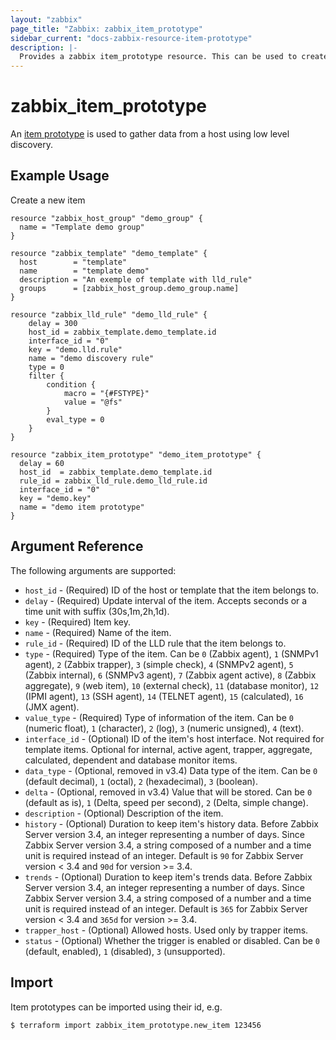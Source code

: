 ```yaml
---
layout: "zabbix"
page_title: "Zabbix: zabbix_item_prototype"
sidebar_current: "docs-zabbix-resource-item-prototype"
description: |-
  Provides a zabbix item_prototype resource. This can be used to create and manage Zabbix Item prototype.
---
```


# zabbix_item_prototype

An [item prototype](https://www.zabbix.com/documentation/current/manual/api/reference/itemprototype) is used to gather data from a host using low level discovery.

## Example Usage

Create a new item

```hcl
resource "zabbix_host_group" "demo_group" {
  name = "Template demo group"
}

resource "zabbix_template" "demo_template" {
  host        = "template"
  name        = "template demo"
  description = "An exemple of template with lld_rule"
  groups      = [zabbix_host_group.demo_group.name]
}

resource "zabbix_lld_rule" "demo_lld_rule" {
    delay = 300
    host_id = zabbix_template.demo_template.id
    interface_id = "0"
    key = "demo.lld.rule"
    name = "demo discovery rule"
    type = 0
    filter {
        condition {
            macro = "{#FSTYPE}"
            value = "@fs"
        }
        eval_type = 0
    }
}

resource "zabbix_item_prototype" "demo_item_prototype" {
  delay = 60
  host_id  = zabbix_template.demo_template.id
  rule_id = zabbix_lld_rule.demo_lld_rule.id
  interface_id = "0"
  key = "demo.key"
  name = "demo item prototype"
}
```

## Argument Reference

The following arguments are supported:

* `host_id` - (Required) ID of the host or template that the item belongs to.
* `delay` - (Required) Update interval of the item. Accepts seconds or a time unit with suffix (30s,1m,2h,1d).
* `key` - (Required) Item key.
* `name` - (Required) Name of the item.
* `rule_id` - (Required) ID of the LLD rule that the item belongs to.
* `type` - (Required) Type of the item. Can be `0` (Zabbix agent), `1` (SNMPv1 agent), `2` (Zabbix trapper), `3` (simple check), `4` (SNMPv2 agent), `5` (Zabbix internal), `6` (SNMPv3 agent), `7` (Zabbix agent active), `8` (Zabbix aggregate), `9` (web item), `10` (external check), `11` (database monitor), `12` (IPMI agent), `13` (SSH agent), `14` (TELNET agent), `15` (calculated), `16` (JMX agent).
* `value_type` - (Required) Type of information of the item. Can be `0` (numeric float), `1` (character), `2` (log), `3` (numeric unsigned), `4` (text).
* `interface_id` - (Optional)  ID of the item's host interface.
Not required for template items. Optional for internal, active agent, trapper, aggregate, calculated, dependent and database monitor items.
* `data_type` - (Optional, removed in v3.4) Data type of the item. Can be `0` (default decimal), `1` (octal), `2` (hexadecimal), `3` (boolean).
* `delta` - (Optional, removed in v3.4) Value that will be stored. Can be `0` (default as is), `1` (Delta, speed per second), `2` (Delta, simple change).
* `description` - (Optional) Description of the item.
* `history` - (Optional) Duration to keep item's history data. Before Zabbix Server version 3.4, an integer representing a number of days. Since Zabbix Server version 3.4, a string composed of a number and a time unit is required instead of an integer. Default is `90` for Zabbix Server version < 3.4 and `90d` for version >= 3.4.
* `trends` - (Optional) Duration to keep item's trends data. Before Zabbix Server version 3.4, an integer representing a number of days. Since Zabbix Server version 3.4, a string composed of a number and a time unit is required instead of an integer. Default is `365` for Zabbix Server version < 3.4 and `365d` for version >= 3.4.
* `trapper_host` - (Optional) Allowed hosts. Used only by trapper items.
* `status` - (Optional) Whether the trigger is enabled or disabled. Can be `0` (default, enabled), `1` (disabled), `3` (unsupported).

## Import

Item prototypes can be imported using their id, e.g.

```
$ terraform import zabbix_item_prototype.new_item 123456
```
